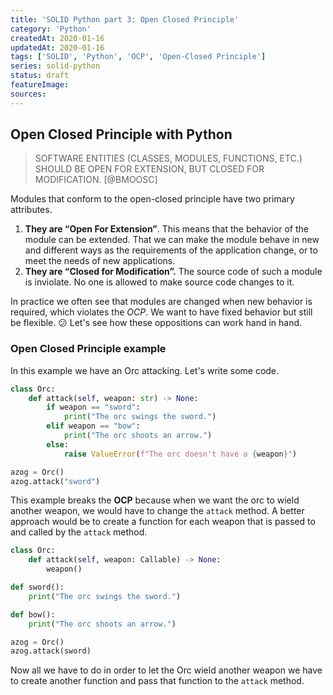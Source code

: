 ```yaml
---
title: 'SOLID Python part 3: Open Closed Principle'
category: 'Python'
createdAt: 2020-01-16
updatedAt: 2020-01-16
tags: ['SOLID', 'Python', 'OCP', 'Open-Closed Principle']
series: solid-python
status: draft
featureImage:
sources:
---
```


## Open Closed Principle with Python

> SOFTWARE ENTITIES (CLASSES, MODULES, FUNCTIONS, ETC.) SHOULD BE OPEN FOR EXTENSION,
> BUT CLOSED FOR MODIFICATION. [@BMOOSC]

Modules that conform to the open-closed principle have two primary attributes.

1. **They are “Open For Extension”**. This means that the behavior of the module can be extended.
   That we can make the module behave in new and different ways as the requirements of the application change,
   or to meet the needs of new applications.
2. **They are “Closed for Modification”.** The source code of such a module is inviolate.
   No one is allowed to make source code changes to it.

In practice we often see that modules are changed when new behavior is required,
which violates the _OCP_. We want to have fixed behavior but still be flexible. :confused:
Let's see how these oppositions can work hand in hand.

### Open Closed Principle example

In this example we have an Orc attacking. Let's write some code.

```python
class Orc:
    def attack(self, weapon: str) -> None:
        if weapon == "sword":
            print("The orc swings the sword.")
        elif weapon == "bow":
            print("The orc shoots an arrow.")
        else:
            raise ValueError(f"The orc doesn't have a {weapon}")

azog = Orc()
azog.attack("sword")
```

This example breaks the **OCP** because when we want the orc to wield another weapon,
we would have to change the `attack` method.
A better approach would be to create a function for each weapon that is passed to and called by the `attack` method.

```python
class Orc:
    def attack(self, weapon: Callable) -> None:
        weapon()

def sword():
    print("The orc swings the sword.")

def bow():
    print("The orc shoots an arrow.")

azog = Orc()
azog.attack(sword)
```

Now all we have to do in order to let the Orc wield another weapon we have to create another function
and pass that function to the `attack` method.
